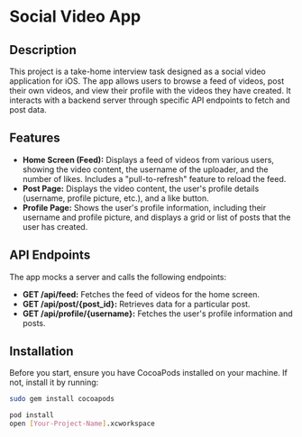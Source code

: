 # Social Video App

## Description

This project is a take-home interview task designed as a social video application for iOS. The app allows users to browse a feed of videos, post their own videos, and view their profile with the videos they have created. It interacts with a backend server through specific API endpoints to fetch and post data.

## Features

- **Home Screen (Feed):** Displays a feed of videos from various users, showing the video content, the username of the uploader, and the number of likes. Includes a "pull-to-refresh" feature to reload the feed.
- **Post Page:** Displays the video content, the user's profile details (username, profile picture, etc.), and a like button.
- **Profile Page:** Shows the user's profile information, including their username and profile picture, and displays a grid or list of posts that the user has created.

## API Endpoints

The app mocks a server and calls the following endpoints:

- **GET /api/feed:** Fetches the feed of videos for the home screen.
- **GET /api/post/{post_id}:** Retrieves data for a particular post.
- **GET /api/profile/{username}:** Fetches the user's profile information and posts.

## Installation

Before you start, ensure you have CocoaPods installed on your machine. If not, install it by running:

```bash
sudo gem install cocoapods

pod install
open [Your-Project-Name].xcworkspace
